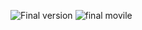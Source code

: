 ![Final version](https://github.com/Fozkoo/Spotify-log-in/assets/150302407/4447f10c-feb6-43f3-832a-e52fefafcf66)
![final movile](https://github.com/Fozkoo/Spotify-log-in/assets/150302407/7745021e-bb44-4a2b-bb2a-3f793287d010)
